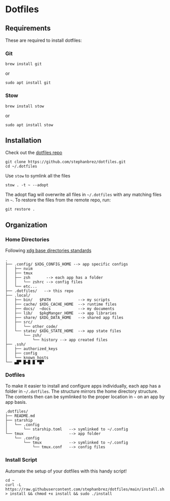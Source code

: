 # Dotfiles

## Requirements

These are required to install dotfiles:

### Git

```
brew install git
```

or

```
sudo apt install git
```

### Stow

```
brew install stow
```

or

```
sudo apt install stow
```

## Installation

Check out the [dotfiles repo](https://github.com/stephanbrez/dotfiles)

```
git clone https://github.com/stephanbrez/dotfiles.git
cd ~/.dotfiles
```

Use `stow` to symlink all the files

```
stow . -t ~ --adopt
```

The adopt flag will overwrite all files in `~/.dotfiles` with any matching files in `~`. To restore the files from the remote repo, run:

```
git restore .
```

## Organization

### Home Directories

Following [xdg base directories standards](https://specifications.freedesktop.org/basedir-spec/basedir-spec-latest.html)

```
.
├── .config/ $XDG_CONFIG_HOME --> app specific configs
│   ├── nvim
│   ├── tmux
│   ├── zsh       --> each app has a folder
│   │   └── zshrc --> config files
│   └── etc...
├── .dotfiles/   --> this repo
├── .local/
│   ├── bin/   $PATH            --> my scripts
│   ├── cache/ $XDG_CACHE_HOME  --> runtime files
│   ├── docs/  ~docs            --> my documents
│   ├── lib/   $pkgManger_HOME  --> app libraries
│   ├── share/ $XDG_DATA_HOME   --> shared app files
│   ├── src/
│   │   └── other_code/
│   └── state/ $XDG_STATE_HOME  --> app state files
│       └── zsh/
│           └── history --> app created files
├── .ssh/
│   ├── authorized_keys
│   ├── config
│   └── known_hosts
└── ▄█▀ █▬█ █ ▀█▀
```

### Dotfiles

To make it easier to install and configure apps individually, each app has a folder in `~/.dotfiles`. The structure mirrors the home directory structure. The contents then can be symlinked to the proper location in `~` on an app by app basis.

```
.dotfiles/
├── README.md
├── starship
│   └── .config
│       └── starship.toml   --> symlinked to ~/.config
└── tmux                    --> app folder
    └── .config
        └── tmux            --> symlinked to ~/.config
            └── tmux.conf   --> config files
```
### Install Script
Automate the setup of your dotfiles with this handy script!

```
cd ~
curl -L https://raw.githubusercontent.com/stephanbrez/dotfiles/main/install.sh > install && chmod +x install && sudo ./install
```
